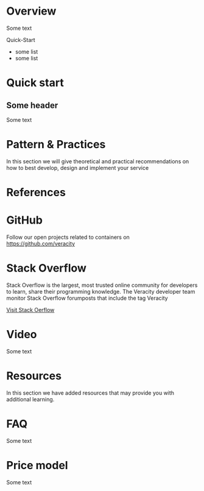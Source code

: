 # Overview 
Some text

Quick-Start 

- some list
- some list


# Quick start 
## Some header
Some text



# Pattern & Practices 
In this section we will give theoretical and practical recommendations on how to best develop, design and implement your service 
 
# References 

# GitHub  
Follow our open projects related to containers on https://github.com/veracity

# Stack Overflow
Stack Overflow is the largest, most trusted online community for developers to learn, share​ ​their programming ​knowledge. The Veracity developer team monitor Stack Overflow forumposts that include the tag Veracity
 
[Visit Stack Oerflow](https://stackoverflow.com/questions/tagged/veracity?mode=all)


 
# Video 
Some text

 
# Resources  
In this section we have added resources that may provide you with additional learning.  

 
# FAQ 
Some text 
 
# Price model 
Some text
 